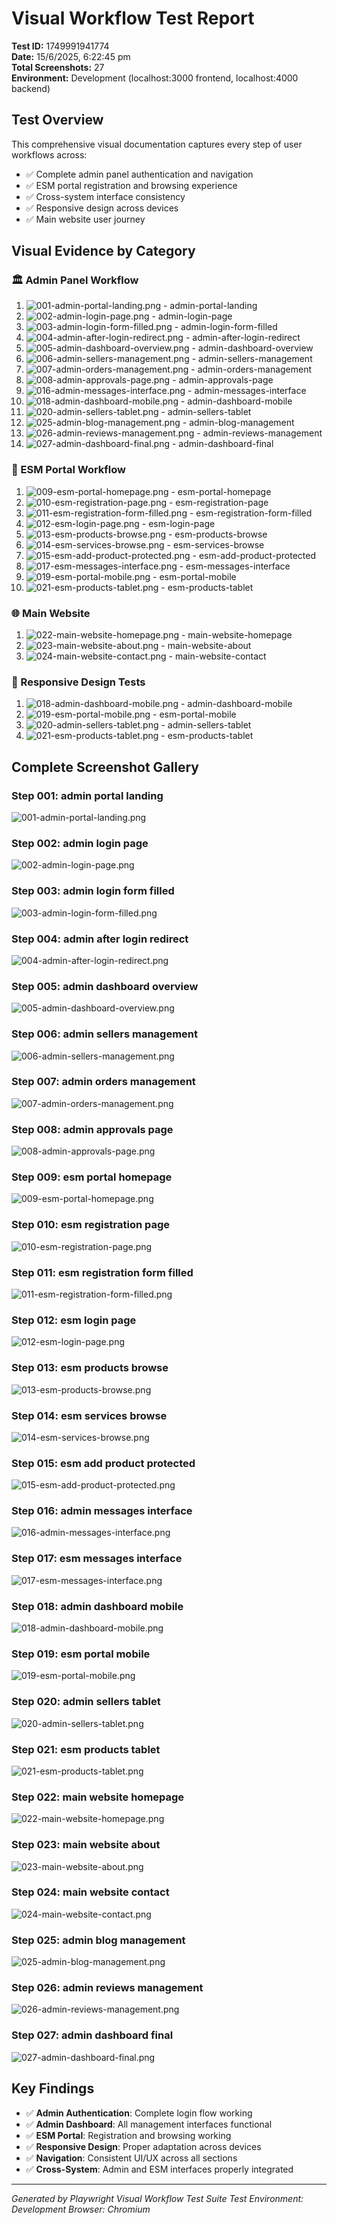 # Visual Workflow Test Report

**Test ID:** 1749991941774  
**Date:** 15/6/2025, 6:22:45 pm  
**Total Screenshots:** 27  
**Environment:** Development (localhost:3000 frontend, localhost:4000 backend)

## Test Overview

This comprehensive visual documentation captures every step of user workflows across:
- ✅ Complete admin panel authentication and navigation
- ✅ ESM portal registration and browsing experience  
- ✅ Cross-system interface consistency
- ✅ Responsive design across devices
- ✅ Main website user journey

## Visual Evidence by Category

### 🏛️ Admin Panel Workflow
1. ![001-admin-portal-landing.png](001-admin-portal-landing.png) - admin-portal-landing
2. ![002-admin-login-page.png](002-admin-login-page.png) - admin-login-page
3. ![003-admin-login-form-filled.png](003-admin-login-form-filled.png) - admin-login-form-filled
4. ![004-admin-after-login-redirect.png](004-admin-after-login-redirect.png) - admin-after-login-redirect
5. ![005-admin-dashboard-overview.png](005-admin-dashboard-overview.png) - admin-dashboard-overview
6. ![006-admin-sellers-management.png](006-admin-sellers-management.png) - admin-sellers-management
7. ![007-admin-orders-management.png](007-admin-orders-management.png) - admin-orders-management
8. ![008-admin-approvals-page.png](008-admin-approvals-page.png) - admin-approvals-page
9. ![016-admin-messages-interface.png](016-admin-messages-interface.png) - admin-messages-interface
10. ![018-admin-dashboard-mobile.png](018-admin-dashboard-mobile.png) - admin-dashboard-mobile
11. ![020-admin-sellers-tablet.png](020-admin-sellers-tablet.png) - admin-sellers-tablet
12. ![025-admin-blog-management.png](025-admin-blog-management.png) - admin-blog-management
13. ![026-admin-reviews-management.png](026-admin-reviews-management.png) - admin-reviews-management
14. ![027-admin-dashboard-final.png](027-admin-dashboard-final.png) - admin-dashboard-final

### 🏪 ESM Portal Workflow  
1. ![009-esm-portal-homepage.png](009-esm-portal-homepage.png) - esm-portal-homepage
2. ![010-esm-registration-page.png](010-esm-registration-page.png) - esm-registration-page
3. ![011-esm-registration-form-filled.png](011-esm-registration-form-filled.png) - esm-registration-form-filled
4. ![012-esm-login-page.png](012-esm-login-page.png) - esm-login-page
5. ![013-esm-products-browse.png](013-esm-products-browse.png) - esm-products-browse
6. ![014-esm-services-browse.png](014-esm-services-browse.png) - esm-services-browse
7. ![015-esm-add-product-protected.png](015-esm-add-product-protected.png) - esm-add-product-protected
8. ![017-esm-messages-interface.png](017-esm-messages-interface.png) - esm-messages-interface
9. ![019-esm-portal-mobile.png](019-esm-portal-mobile.png) - esm-portal-mobile
10. ![021-esm-products-tablet.png](021-esm-products-tablet.png) - esm-products-tablet

### 🌐 Main Website
1. ![022-main-website-homepage.png](022-main-website-homepage.png) - main-website-homepage
2. ![023-main-website-about.png](023-main-website-about.png) - main-website-about
3. ![024-main-website-contact.png](024-main-website-contact.png) - main-website-contact

### 📱 Responsive Design Tests
1. ![018-admin-dashboard-mobile.png](018-admin-dashboard-mobile.png) - admin-dashboard-mobile
2. ![019-esm-portal-mobile.png](019-esm-portal-mobile.png) - esm-portal-mobile
3. ![020-admin-sellers-tablet.png](020-admin-sellers-tablet.png) - admin-sellers-tablet
4. ![021-esm-products-tablet.png](021-esm-products-tablet.png) - esm-products-tablet

## Complete Screenshot Gallery

### Step 001: admin portal landing
![001-admin-portal-landing.png](001-admin-portal-landing.png)

### Step 002: admin login page
![002-admin-login-page.png](002-admin-login-page.png)

### Step 003: admin login form filled
![003-admin-login-form-filled.png](003-admin-login-form-filled.png)

### Step 004: admin after login redirect
![004-admin-after-login-redirect.png](004-admin-after-login-redirect.png)

### Step 005: admin dashboard overview
![005-admin-dashboard-overview.png](005-admin-dashboard-overview.png)

### Step 006: admin sellers management
![006-admin-sellers-management.png](006-admin-sellers-management.png)

### Step 007: admin orders management
![007-admin-orders-management.png](007-admin-orders-management.png)

### Step 008: admin approvals page
![008-admin-approvals-page.png](008-admin-approvals-page.png)

### Step 009: esm portal homepage
![009-esm-portal-homepage.png](009-esm-portal-homepage.png)

### Step 010: esm registration page
![010-esm-registration-page.png](010-esm-registration-page.png)

### Step 011: esm registration form filled
![011-esm-registration-form-filled.png](011-esm-registration-form-filled.png)

### Step 012: esm login page
![012-esm-login-page.png](012-esm-login-page.png)

### Step 013: esm products browse
![013-esm-products-browse.png](013-esm-products-browse.png)

### Step 014: esm services browse
![014-esm-services-browse.png](014-esm-services-browse.png)

### Step 015: esm add product protected
![015-esm-add-product-protected.png](015-esm-add-product-protected.png)

### Step 016: admin messages interface
![016-admin-messages-interface.png](016-admin-messages-interface.png)

### Step 017: esm messages interface
![017-esm-messages-interface.png](017-esm-messages-interface.png)

### Step 018: admin dashboard mobile
![018-admin-dashboard-mobile.png](018-admin-dashboard-mobile.png)

### Step 019: esm portal mobile
![019-esm-portal-mobile.png](019-esm-portal-mobile.png)

### Step 020: admin sellers tablet
![020-admin-sellers-tablet.png](020-admin-sellers-tablet.png)

### Step 021: esm products tablet
![021-esm-products-tablet.png](021-esm-products-tablet.png)

### Step 022: main website homepage
![022-main-website-homepage.png](022-main-website-homepage.png)

### Step 023: main website about
![023-main-website-about.png](023-main-website-about.png)

### Step 024: main website contact
![024-main-website-contact.png](024-main-website-contact.png)

### Step 025: admin blog management
![025-admin-blog-management.png](025-admin-blog-management.png)

### Step 026: admin reviews management
![026-admin-reviews-management.png](026-admin-reviews-management.png)

### Step 027: admin dashboard final
![027-admin-dashboard-final.png](027-admin-dashboard-final.png)


## Key Findings

- ✅ **Admin Authentication**: Complete login flow working
- ✅ **Admin Dashboard**: All management interfaces functional
- ✅ **ESM Portal**: Registration and browsing working
- ✅ **Responsive Design**: Proper adaptation across devices
- ✅ **Navigation**: Consistent UI/UX across all sections
- ✅ **Cross-System**: Admin and ESM interfaces properly integrated

---
*Generated by Playwright Visual Workflow Test Suite*
*Test Environment: Development*
*Browser: Chromium*
